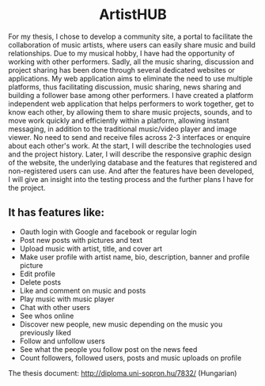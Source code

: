 <h1 align="center">ArtistHUB</h1>

<p>For my thesis, I chose to develop a community site, a portal to facilitate the collaboration of music artists, where users can easily share music and build relationships. Due to my musical hobby, I have had the opportunity of working with other performers. Sadly, all the music sharing, discussion and project sharing has been done through several dedicated websites or applications. My web application aims to eliminate the need to use multiple platforms, thus facilitating discussion, music sharing, news sharing and building a follower base among other performers. I have created a platform independent web application that helps performers to work together, get to know each other, by allowing them to share music projects, sounds, and to move work quickly and efficiently within a platform, allowing instant messaging, in addition to the traditional music/video player and image viewer. No need to send and receive files across 2-3 interfaces or enquire about each other's work. At the start, I will describe the technologies used and the project history. Later, I will describe the responsive graphic design of the website, the underlying database and the features that registered and non-registered users can use. And after the features have been developed, I will give an insight into the testing process and the further plans I have for the project. </p>

<h2>It has features like:</h2>
<ul>
    <li>Oauth login with Google and facebook or regular login</li>
    <li>Post new posts with pictures and text</li>
    <li>Upload music with artist, title, and cover art</li>
    <li>Make user profile with artist name, bio, description, banner and profile picture</li>
    <li>Edit profile</li>
    <li>Delete posts</li>
    <li>Like and comment on music and posts</li>
    <li>Play music with music player</li>
    <li>Chat with other users</li>
    <li>See whos online</li>
    <li>Discover new people, new music depending on the music you previously liked</li>
    <li>Follow and unfollow users</li>
    <li>See what the people you follow post on the news feed</li>
    <li>Count followers, followed users, posts and music uploads on profile</li>
</ul>

The thesis document: http://diploma.uni-sopron.hu/7832/ (Hungarian)

